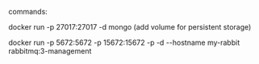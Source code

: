 commands:

docker run -p 27017:27017 -d mongo (add volume for persistent storage)

docker run -p 5672:5672 -p 15672:15672 -p -d --hostname my-rabbit rabbitmq:3-management